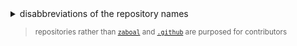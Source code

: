 <details>
<summary>disabbreviations of the repository names</summary>

|    |           |
| -- | --------- |
| dc | discord   |
| tg | telegram  |
| mc | minecraft |

</details>

> <sup>repositories rather than [`zaboal`](github.com/zaboal/zaboal) and
[`.github`](github.com/zaboal/.github) are purposed for contributors<sup>
